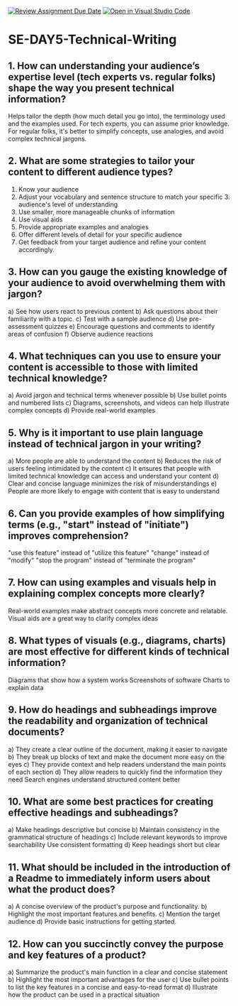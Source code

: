 [![Review Assignment Due Date](https://classroom.github.com/assets/deadline-readme-button-22041afd0340ce965d47ae6ef1cefeee28c7c493a6346c4f15d667ab976d596c.svg)](https://classroom.github.com/a/zsAR-pyY)
[![Open in Visual Studio Code](https://classroom.github.com/assets/open-in-vscode-2e0aaae1b6195c2367325f4f02e2d04e9abb55f0b24a779b69b11b9e10269abc.svg)](https://classroom.github.com/online_ide?assignment_repo_id=18620533&assignment_repo_type=AssignmentRepo)
# SE-DAY5-Technical-Writing
## 1. How can understanding your audience’s expertise level (tech experts vs. regular folks) shape the way you present technical information?

Helps tailor the depth (how much detail you go into), the terminology used and the examples used.
For tech experts, you can assume prior knowledge. For regular folks, it's better to simplify concepts, use analogies, and avoid complex technical jargons.



## 2. What are some strategies to tailor your content to different audience types?

1. Know your audience
2. Adjust your vocabulary and sentence structure to match your specific 3. audience's level of understanding
4. Use smaller, more manageable chunks of information
5. Use visual aids
6. Provide appropriate examples and analogies
7. Offer different levels of detail for your specific audience
8. Get feedback from your target audience and refine your content accordingly.




## 3. How can you gauge the existing knowledge of your audience to avoid overwhelming them with jargon?

a) See how users react to previous content
b) Ask questions about their familiarity with a topic.
c) Test with a sample audience
d) Use pre-assessment quizzes
e) Encourage questions and comments to identify areas of confusion
f) Observe audience reactions



## 4. What techniques can you use to ensure your content is accessible to those with limited technical knowledge?

a) Avoid jargon and technical terms whenever possible
b) Use bullet points and numbered lists
c) Diagrams, screenshots, and videos can help illustrate complex concepts
d) Provide real-world examples



## 5. Why is it important to use plain language instead of technical jargon in your writing?

a) More people are able to understand the content
b) Reduces the risk of users feeling intimidated by the content
c) It ensures that people with limited technical knowledge can access and understand your content
d) Clear and concise language minimizes the risk of misunderstandings
e) People are more likely to engage with content that is easy to understand



## 6. Can you provide examples of how simplifying terms (e.g., "start" instead of "initiate") improves comprehension?

"use this feature" instead of "utilize this feature" 
"change" instead of "modify"
"stop the program" instead of "terminate the program"



## 7. How can using examples and visuals help in explaining complex concepts more clearly?

Real-world examples make abstract concepts more concrete and relatable.
Visual aids are a great way to clarify complex ideas



## 8. What types of visuals (e.g., diagrams, charts) are most effective for different kinds of technical information?

Diagrams that show how a system works 
Screenshots of software 
Charts to explain data 



## 9. How do headings and subheadings improve the readability and organization of technical documents?

a) They create a clear outline of the document, making it easier to navigate
b) They break up blocks of text and make the document more easy on the eyes
c) They provide context and help readers understand the main points of each section
d) They allow readers to quickly find the information they need
Search engines understand structured content better




## 10. What are some best practices for creating effective headings and subheadings?

a) Make headings descriptive but concise
b) Maintain consistency in the grammatical structure of headings
c) Include relevant keywords to improve searchability
Use consistent formatting
d) Keep headings short but clear


## 11. What should be included in the introduction of a Readme to immediately inform users about what the product does?

a) A concise overview of the product's purpose and functionality.
b) Highlight the most important features and benefits.
c) Mention the target audience
d) Provide basic instructions for getting started.



## 12. How can you succinctly convey the purpose and key features of a product?

a) Summarize the product's main function in a clear and concise statement
b) Highlight the most important advantages for the user
c) Use bullet points to list the key features in a concise and easy-to-read format
d) Illustrate how the product can be used in a practical situation



